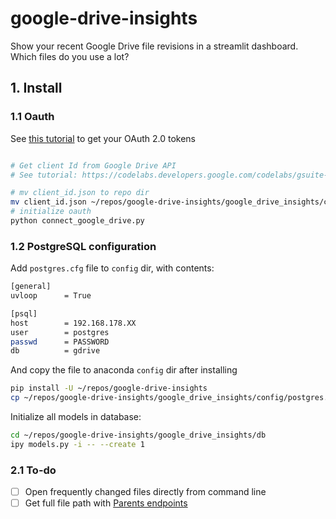 # google-drive-insights

Show your recent Google Drive file revisions in a streamlit dashboard. Which files do you use a lot?

## 1. Install

### 1.1 Oauth

See [this tutorial](https://codelabs.developers.google.com/codelabs/gsuite-apis-intro/#0) to get your OAuth 2.0 tokens

```bash

# Get client Id from Google Drive API
# See tutorial: https://codelabs.developers.google.com/codelabs/gsuite-apis-intro/#0

# mv client_id.json to repo dir
mv client_id.json ~/repos/google-drive-insights/google_drive_insights/client_id.json
# initialize oauth
python connect_google_drive.py
```

### 1.2 PostgreSQL configuration

Add `postgres.cfg` file to `config` dir, with contents:

```bash
[general]
uvloop      = True

[psql]
host        = 192.168.178.XX
user        = postgres
passwd      = PASSWORD
db          = gdrive
```

And copy the file to anaconda `config` dir after installing

```bash
pip install -U ~/repos/google-drive-insights
cp ~/repos/google-drive-insights/google_drive_insights/config/postgres.cfg /home/paul/anaconda3/envs/py39/lib/python3.9/site-packages/google_drive_insights/config
```

Initialize all models in database:

```bash
cd ~/repos/google-drive-insights/google_drive_insights/db
ipy models.py -i -- --create 1
```

### 2.1 To-do

-   [ ] Open frequently changed files directly from command line
-   [ ] Get full file path with [Parents endpoints](https://developers.google.com/drive/api/v2/reference/parents/get)
